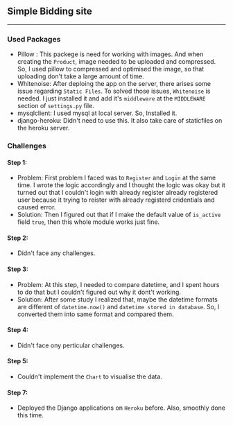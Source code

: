 ## Simple Bidding site
---

### Used Packages
  - Pillow : This packege is need for working with images. And when creating the `Product`, image needed to be uploaded and compressed. So, I used pillow to compressed and optimised the image, so that uploading don't take a large amount of time.
  - Whitenoise: After deploing the app on the server, there arises some issue regarding `Static Files`. To solved those issues, `Whitenoise` is needed. I just installed it and add it's `middleware` at the `MIDDLEWARE` section of `settings.py` file.
  - mysqlclient: I used mysql at local server. So, Installed it.
  - django-heroku: Didn't need to use this. It also take care of staticfiles on the heroku server.
  
### Challenges
#### Step 1:
  - Problem: First problem I faced was to `Register` and `Login` at the same time. I wrote the logic accordingly and I thought the logic was okay but it turned out that I couldn't login with already register already registered user because it trying to reister with already registerd cridentials and caused error.
  - Solution: Then I figured out that if I make the default value of `is_active` field `true`, then this whole module works just fine.
#### Step 2:
  - Didn't face any challenges.
  
#### Step 3:
  - Problem: At this step, I needed to compare datetime, and I spent hours to do that but I couldn't figured out why it dont't working.
  - Solution: After some study I realized that, maybe the datetime formats are different of `datetime.now()` and `datetime stored in database`. So, I converted them into same format and compared them.
  
#### Step 4:
  - Didn't face ony perticular challenges.
  
#### Step 5:
  - Couldn't implement the `Chart` to visualise the data.
#### Step 7: 
  - Deployed the Django applications on `Heroku` before. Also, smoothly done this time. 
